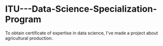 # ITU---Data-Science-Specialization-Program
To obtain certificate of expertise in data science, I've made a project about agricultural production.
